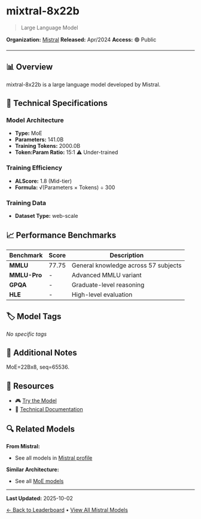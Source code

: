 # mixtral-8x22b

> Large Language Model

**Organization:** [Mistral](../../labs/mistral.md)
**Released:** Apr/2024
**Access:** 🟢 Public

---

## 📊 Overview

mixtral-8x22b is a large language model developed by Mistral.

## 🔧 Technical Specifications

### Model Architecture
- **Type:** MoE
- **Parameters:** 141.0B
- **Training Tokens:** 2000.0B
- **Token:Param Ratio:** 15:1 ⚠️ Under-trained

### Training Efficiency
- **ALScore:** 1.8 (Mid-tier)
- **Formula:** √(Parameters × Tokens) ÷ 300

### Training Data
- **Dataset Type:** web-scale

## 📈 Performance Benchmarks

| Benchmark | Score | Description |
|-----------|-------|-------------|
| **MMLU** | 77.75 | General knowledge across 57 subjects |
| **MMLU-Pro** | - | Advanced MMLU variant |
| **GPQA** | - | Graduate-level reasoning |
| **HLE** | - | High-level evaluation |

## 🏷️ Model Tags

_No specific tags_

## 📝 Additional Notes

MoE=22Bx8, seq=65536.

## 🔗 Resources

- 🎮 [Try the Model](https://huggingface.co/mistral-community/Mixtral-8x22B-v0.1)
- 📄 [Technical Documentation](https://mistral.ai/news/mixtral-8x22b/)

## 🔍 Related Models

**From Mistral:**
- See all models in [Mistral profile](../../labs/mistral.md)

**Similar Architecture:**
- See all [MoE models](../../architectures/moe.md)

---

**Last Updated:** 2025-10-02

[← Back to Leaderboard](../../README.md) • [View All Mistral Models](../../labs/mistral.md)
